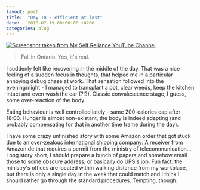 ```yaml
---
layout: post
title:  "Day 18 - efficient at last"
date:   2018-07-19 08:00:00 +0200
categories: blog
---
```


<a data-flickr-embed="true"  href="https://www.flickr.com/photos/137491954@N07/28608472557/in/datetaken/" title="Screenshot taken from My Self Reliance YouTube Channel"><img src="https://farm1.staticflickr.com/926/28608472557_918b442496_k.jpg" alt="Screenshot taken from My Self Reliance YouTube Channel"></a><script async src="//embedr.flickr.com/assets/client-code.js" charset="utf-8"></script>

> Fall in Ontario. Yes, it's real.

I suddenly felt like recovering in the middle of the day. That was a nice feeling of a sudden focus in thoughts, that helped me in a particular annoying debug chase at work. That sensation followed into the evening/night - I managed to transplant a pot, clear weeds, keep the kitchen intact and even wash the car (?!?). Classic convalescence stage, I guess, some over-reaction of the body.

Eating behaviour is well controlled lately - same 200-calories cap after 18:00. Hunger is almost non-existant, the body is indeed adapting (and probably compensating for that in another time frame during the day).

I have some crazy unfinished story with some Amazon order that got stuck due to an over-zealous international shipping company: A receiver from Amazon.de that requires a permit from the ministry of telecommunication... Long story short, I should prepare a bunch of papers and somehow email those to some obscure address, or basically do UPS's job. Fun fact: the ministry's offices are located within walking distance from my workplace, but there is only a single day in the week that could match and I think I should rather go through the standard procedures. Tempting, though.
